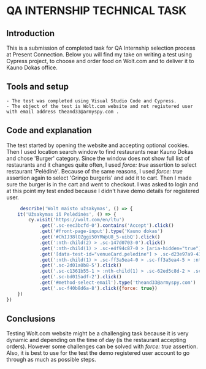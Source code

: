 # QA INTERNSHIP TECHNICAL TASK

## Introduction
This is a submission of completed task for QA Internship selection process at Present Connection. Below you will find my take on writing a test using Cypress project, to choose and order food on Wolt.com and to deliver it to Kauno Dokas office. 

## Tools and setup
    - The test was completed using Visual Studio Code and Cypress. 
    - The object of the test is Wolt.com website and not registered user with email address theand33@armyspy.com .

## Code and explanation
The test started by opening the website and accepting optional cookies. Then I used location search window to find restaurants near Kauno Dokas and chose 'Burger' category. Since the window does not show full list of restaurants and it changes quite often, I used _force: true_ assertion to select restaurant 'Pelėdinė'. Because of the same reasons, I used _force: true_ assertion again to select 'Gringo burgeris' and add it to cart. Then I made sure the burger is in the cart and went to checkout. I was asked to login and at this point my test ended because I didn't have demo details for registered user.

```javascript
     describe('Wolt maisto užsakymas', () => {
    it('Užsakymas iš Pelėdinės', () => {
        cy.visit('https://wolt.com/en/ltu')
            .get('.sc-eec3bcfd-0').contains('Accept').click()
            .get('#front-page-input').type('Kauno dokas')
            .get('#ChIJ38lOZggi50YRWpU8_5-uibQ').click()
            .get(':nth-child(2) > .sc-147d0703-0').click()
            .get(':nth-child(1) > .sc-e4f94c87-0 > [aria-hidden="true"] > .sc-43223f4c-0 > .sc-f5bf6d34-0 > .sc-f5bf6d34-1 > .sc-56229a46-0').click()
            .get('[data-test-id="venueCard.peledine"] > .sc-d23e97a9-43 > [aria-hidden="true"] > .sc-d23e97a9-15').click({ force: true })
            .get(':nth-child(1) > .sc-ff3a5ea4-0 > .sc-ff3a5ea4-5 > :nth-child(1) > .sc-f3d0e00b-2').click({ force: true })
            .get('.sc-2d01a0b8-5').click()
            .get('.sc-c1361b55-1 > :nth-child(1) > .sc-62ed5c8d-2 > .sc-62ed5c8d-3 > .sc-c1361b55-4 > .sc-c1361b55-7').click()
            .get('.sc-bd015adf-2').click()
            .get('#method-select-email').type('theand33@armyspy.com')
            .get('.sc-f40b8d6a-8').click({force: true})
    })
})
```
## Conclusions
Testing Wolt.com website might be a challenging task because it is very dynamic and depending on the time of day (is the restaurant accepting orders). However some challenges can be solved with _force: true_ assertion. Also, it is best to use for the test the demo registered user account to go through as much as possible steps.
